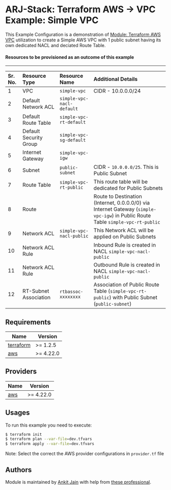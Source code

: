 # ARJ-Stack: Terraform AWS -> VPC Example: Simple VPC

This Example Configuration is a demonstration of [Module: Terraform AWS VPC](https://github.com/arjstack/terraform-aws-vpc) utilization to create a Simple AWS VPC with 1 public subnet having its own dedicated NACL and deciated Route Table.

#### Resources to be provisioned as an outcome of this example
---

| Sr. No. | Resource Type | Resource Name | Additional Details |
|:------|:------|:------|:------|
| 1 | VPC | `simple-vpc` | CIDR - 10.0.0.0/24 |
| 2 | Default Network ACL | `simple-vpc-nacl-default` |  |
| 3 | Default Route Table | `simple-vpc-rt-default` |  |
| 4 | Default Security Group | `simple-vpc-sg-default` |  |
| 5 | Internet Gateway | `simple-vpc-igw` |  |
| 6 | Subnet | `public-subnet` | CIDR - `10.0.0.0/25`. This is Public Subnet |
| 7 | Route Table | `simple-vpc-rt-public` | This route table will be dedicated for Public Subnets | 
| 8 | Route |  | Route to Destination (Internet, 0.0.0.0/0) via Internet Gateway (`simple-vpc-igw`) in Public Route Table `simple-vpc-rt-public` |
| 9 | Network ACL | `simple-vpc-nacl-public` | This Network ACL will be applied on Public Subnets |
| 10 | Network ACL Rule |  | Inbound Rule is created in NACL `simple-vpc-nacl-public` |
| 11 | Network ACL Rule |  | Outbound Rule is created in NACL `simple-vpc-nacl-public` |
| 12 | RT-Subnet Association | `rtbassoc-xxxxxxxx` | Association of Public Route Table (`simple-vpc-rt-public`) with Public Subnet (`public-subnet`) |

## Requirements

| Name | Version |
|------|---------|
| <a name="requirement_terraform"></a> [terraform](#requirement\_terraform) | >= 1.2.5 |
| <a name="requirement_aws"></a> [aws](#requirement\_aws) | >= 4.22.0 |

## Providers

| Name | Version |
|------|---------|
| <a name="provider_aws"></a> [aws](#provider\_aws) | >= 4.22.0 |

## Usages

To run this example you need to execute:

```bash
$ terraform init
$ terraform plan --var-file=dev.tfvars
$ terraform apply --var-file=dev.tfvars
```

Note: Select the correct the AWS provider configurations in `provider.tf` file

## Authors

Module is maintained by [Ankit Jain](https://github.com/ankit-jn) with help from [these professional](https://github.com/arjstack/terraform-aws-examples/graphs/contributors).
